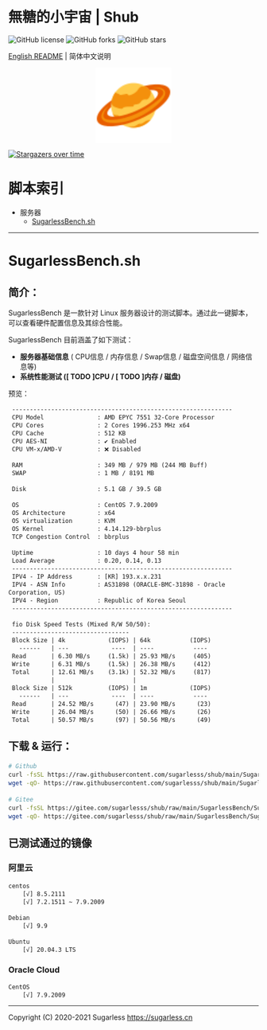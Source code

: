 # 無糖的小宇宙 | Shub

![GitHub license](https://img.shields.io/github/license/sugarlesss/shub)
![GitHub forks](https://img.shields.io/github/forks/sugarlesss/shub)
![GitHub stars](https://img.shields.io/github/stars/sugarlesss/shub)

[English README](https://github.com/sugarlesss/shub/blob/main/README.md) | 简体中文说明

<div align="center">
    <img src="./sugarless.svg" width="30%" height="30%" align="center">
</div>

[![Stargazers over time](https://starchart.cc/sugarlesss/shub.svg)](https://starchart.cc/sugarlesss/shub)

# 脚本索引

* 服务器
  * [SugarlessBench.sh](#sugarlessbenchsh)

---

# SugarlessBench.sh

## 简介：

SugarlessBench 是一款针对 Linux 服务器设计的测试脚本。通过此一键脚本，可以查看硬件配置信息及其综合性能。

SugarlessBench 目前涵盖了如下测试：

- **服务器基础信息** ( CPU信息 / 内存信息 / Swap信息 / 磁盘空间信息 / 网络信息等)
- **系统性能测试 ([ TODO ]CPU / [ TODO ]内存 / 磁盘)**

预览：

```
 -------------------------------------------------------------- 
 CPU Model               : AMD EPYC 7551 32-Core Processor
 CPU Cores               : 2 Cores 1996.253 MHz x64
 CPU Cache               : 512 KB 
 CPU AES-NI              : ✔ Enabled
 CPU VM-x/AMD-V          : ❌ Disabled

 RAM                     : 349 MB / 979 MB (244 MB Buff)
 SWAP                    : 1 MB / 8191 MB

 Disk                    : 5.1 GB / 39.5 GB 

 OS                      : CentOS 7.9.2009
 OS Architecture         : x64
 OS virtualization       : KVM
 OS Kernel               : 4.14.129-bbrplus
 TCP Congestion Control  : bbrplus

 Uptime                  : 10 days 4 hour 58 min
 Load Average            : 0.20, 0.14, 0.13
 -------------------------------------------------------------- 
 IPV4 - IP Address       : [KR] 193.x.x.231
 IPV4 - ASN Info         : AS31898 (ORACLE-BMC-31898 - Oracle Corporation, US)
 IPV4 - Region           : Republic of Korea Seoul 
 -------------------------------------------------------------- 

 fio Disk Speed Tests (Mixed R/W 50/50):
 ---------------------------------
 Block Size | 4k            (IOPS) | 64k           (IOPS)
   ------   | ---            ----  | ----           ---- 
 Read       | 6.30 MB/s     (1.5k) | 25.93 MB/s     (405)
 Write      | 6.31 MB/s     (1.5k) | 26.38 MB/s     (412)
 Total      | 12.61 MB/s    (3.1k) | 52.32 MB/s     (817)
            |                      |                     
 Block Size | 512k          (IOPS) | 1m            (IOPS)
   ------   | ---            ----  | ----           ---- 
 Read       | 24.52 MB/s      (47) | 23.90 MB/s      (23)
 Write      | 26.04 MB/s      (50) | 26.66 MB/s      (26)
 Total      | 50.57 MB/s      (97) | 50.56 MB/s      (49)
```


## 下载 & 运行：

```bash
# Github
curl -fsSL https://raw.githubusercontent.com/sugarlesss/shub/main/SugarlessBench/SugarlessBench.sh | bash -s fast
wget -qO- https://raw.githubusercontent.com/sugarlesss/shub/main/SugarlessBench/SugarlessBench.sh | bash -s fast

# Gitee
curl -fsSL https://gitee.com/sugarlesss/shub/raw/main/SugarlessBench/SugarlessBench.sh | bash -s fast
wget -qO- https://gitee.com/sugarlesss/shub/raw/main/SugarlessBench/SugarlessBench.sh | bash -s fast
```

## 已测试通过的镜像

### 阿里云

```
centos
	[√] 8.5.2111
	[√] 7.2.1511 ~ 7.9.2009

Debian
	[√] 9.9

Ubuntu
	[√] 20.04.3 LTS
```

### Oracle Cloud

```
CentOS
	[√] 7.9.2009
```



---
Copyright (C) 2020-2021 Sugarless <https://sugarless.cn>